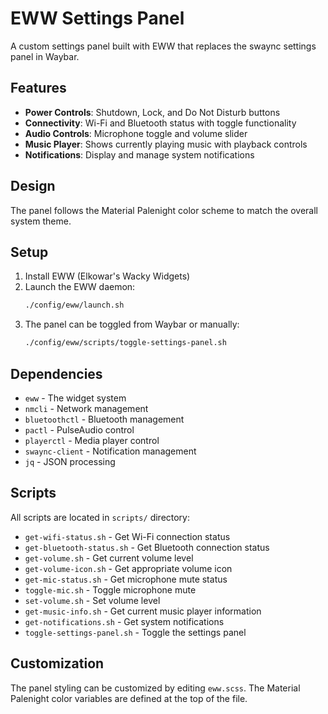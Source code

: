 # EWW Settings Panel

A custom settings panel built with EWW that replaces the swaync settings panel in Waybar.

## Features

- **Power Controls**: Shutdown, Lock, and Do Not Disturb buttons
- **Connectivity**: Wi-Fi and Bluetooth status with toggle functionality
- **Audio Controls**: Microphone toggle and volume slider
- **Music Player**: Shows currently playing music with playback controls
- **Notifications**: Display and manage system notifications

## Design

The panel follows the Material Palenight color scheme to match the overall system theme.

## Setup

1. Install EWW (Elkowar's Wacky Widgets)
2. Launch the EWW daemon:
   ```bash
   ./config/eww/launch.sh
   ```
3. The panel can be toggled from Waybar or manually:
   ```bash
   ./config/eww/scripts/toggle-settings-panel.sh
   ```

## Dependencies

- `eww` - The widget system
- `nmcli` - Network management
- `bluetoothctl` - Bluetooth management
- `pactl` - PulseAudio control
- `playerctl` - Media player control
- `swaync-client` - Notification management
- `jq` - JSON processing

## Scripts

All scripts are located in `scripts/` directory:
- `get-wifi-status.sh` - Get Wi-Fi connection status
- `get-bluetooth-status.sh` - Get Bluetooth connection status
- `get-volume.sh` - Get current volume level
- `get-volume-icon.sh` - Get appropriate volume icon
- `get-mic-status.sh` - Get microphone mute status
- `toggle-mic.sh` - Toggle microphone mute
- `set-volume.sh` - Set volume level
- `get-music-info.sh` - Get current music player information
- `get-notifications.sh` - Get system notifications
- `toggle-settings-panel.sh` - Toggle the settings panel

## Customization

The panel styling can be customized by editing `eww.scss`. The Material Palenight color variables are defined at the top of the file.

